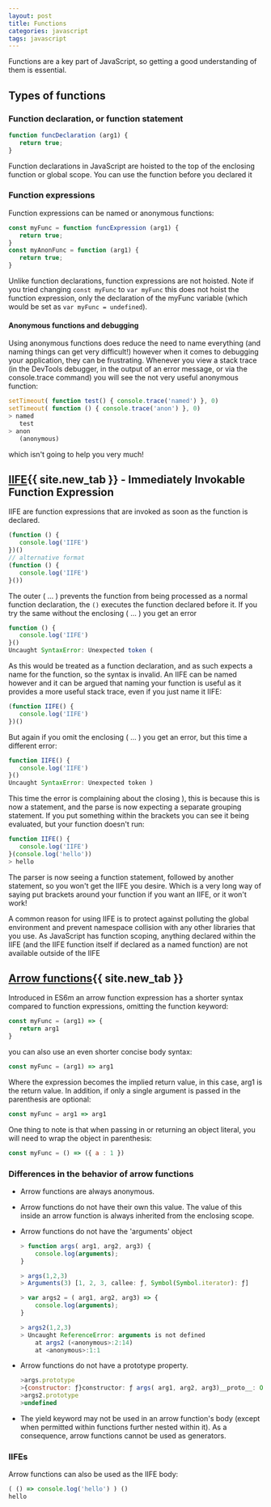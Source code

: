 ```yaml
---
layout: post
title: Functions
categories: javascript
tags: javascript
---
```


Functions are a key part of JavaScript, so getting a good understanding of them is essential.

<!--more-->

## Types of functions

### Function declaration, or function statement

```JavaScript
function funcDeclaration (arg1) {
   return true;
}
```

Function declarations in JavaScript are hoisted to the top of the enclosing function or global scope. You can use the function before you declared it

### Function expressions

Function expressions can be named or anonymous functions:

```JavaScript
const myFunc = function funcExpression (arg1) {
   return true;
}
const myAnonFunc = function (arg1) {
   return true;
}
```

Unlike function declarations, function expressions are not hoisted.  Note if you tried changing `const myFunc` to `var myFunc` this does not hoist the function expression, only the declaration of the myFunc variable (which would be set as `var myFunc = undefined`).

#### Anonymous functions and debugging

Using anonymous functions does reduce the need to name everything (and naming things can get very difficult!) however when it comes to debugging your application, they can be frustrating.  Whenever you view a stack trace (in the DevTools debugger, in the output of an error message, or via the console.trace command) you will see the not very useful anonymous function:

```javascript
setTimeout( function test() { console.trace('named') }, 0)
setTimeout( function () { console.trace('anon') }, 0)
> named
   test
> anon
   (anonymous)
```

which isn't going to help you very much!

## [IIFE](https://en.wikipedia.org/wiki/Immediately-invoked_function_expression){{ site.new_tab }} - Immediately Invokable Function Expression

IIFE are function expressions that are invoked as soon as the function is declared.

```javascript
(function () {
   console.log('IIFE')
})()
// alternative format
(function () {
   console.log('IIFE')
}())
```

The outer ( ... ) prevents the function from being processed as a normal function declaration, the `()` executes the function declared before it. If you try the same without the enclosing ( ... ) you get an error

```javascript
function () {
   console.log('IIFE')
}()
Uncaught SyntaxError: Unexpected token (
```

As this would be treated as a function declaration, and as such expects a name for the function, so the syntax is invalid.
An IIFE can be named however and it can be argued that naming your function is useful as it provides a more useful stack trace, even if you just name it IIFE:

```javascript
(function IIFE() {
   console.log('IIFE')
})()
```

But again if you omit the enclosing ( ... ) you get an error, but this time a different error:

```javascript
function IIFE() {
   console.log('IIFE')
}()
Uncaught SyntaxError: Unexpected token )
```

This time the error is complaining about the closing ), this is because this is now a statement, and the parse is now expecting a separate grouping statement.  If you put something within the brackets you can see it being evaluated, but your function doesn't run:

```javascript
function IIFE() {
   console.log('IIFE')
}(console.log('hello'))
> hello
```

The parser is now seeing a function statement, followed by another statement, so you won't get the IIFE you desire.  Which is a very long way of saying put brackets around your function if you want an IIFE, or it won't work!

A common reason for using IIFE is to protect against polluting the global environment and prevent namespace collision with any other libraries that you use.  As JavaScript has function scoping, anything declared within the IIFE (and the IIFE function itself if declared as a named function) are not available outside of the IIFE

## [Arrow functions](https://developer.mozilla.org/en-US/docs/Web/JavaScript/Reference/Functions/Arrow_functions){{ site.new_tab }}

Introduced in ES6m an arrow function expression has a shorter syntax compared to function expressions, omitting the function keyword:

```javascript
const myFunc = (arg1) => {
   return arg1
}
```

you can also use an even shorter concise body syntax:

```javascript
const myFunc = (arg1) => arg1
```

Where the expression becomes the implied return value, in this case, arg1 is the return value.  In addition, if only a single argument is passed in the parenthesis are optional:

```javascript
const myFunc = arg1 => arg1
```

One thing to note is that when passing in or returning an object literal, you will need to wrap the object in parenthesis:

```javascript
const myFunc = () => ({ a : 1 })
```

### Differences in the behavior of arrow functions

* Arrow functions are always anonymous.
* Arrow functions do not have their own this value. The value of this inside an arrow function is always inherited from the enclosing scope.
* Arrow functions do not have the 'arguments' object

    ```javascript
    > function args( arg1, arg2, arg3) {
        console.log(arguments);
    }

    > args(1,2,3)
    > Arguments(3) [1, 2, 3, callee: ƒ, Symbol(Symbol.iterator): ƒ]

    > var args2 = ( arg1, arg2, arg3) => {
        console.log(arguments);
    }

    > args2(1,2,3)
    > Uncaught ReferenceError: arguments is not defined
        at args2 (<anonymous>:2:14)
        at <anonymous>:1:1
    ```

* Arrow functions do not have a prototype property.

    ```javascript
    >args.prototype
    >{constructor: ƒ}constructor: ƒ args( arg1, arg2, arg3)__proto__: Object
    >args2.prototype
    >undefined
    ```

* The yield keyword may not be used in an arrow function's body (except when permitted within functions further nested within it). As a consequence, arrow functions cannot be used as generators.

### IIFEs

Arrow functions can also be used as the IIFE body:

```javascript
( () => console.log('hello') ) ()
hello
```
